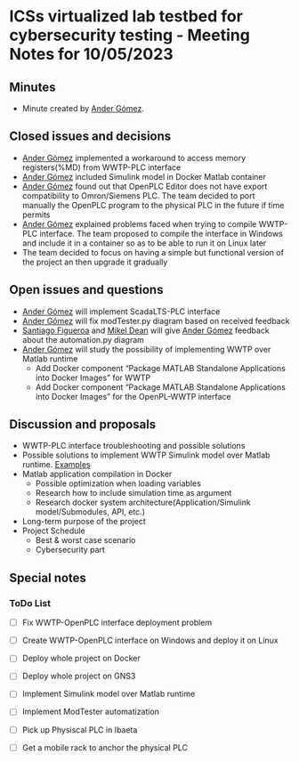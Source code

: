 # ICSs virtualized lab testbed for cybersecurity testing - Meeting Notes for 10/05/2023

## Minutes
- Minute created by [Ander Gómez](https://github.com/gomezander).

## Closed issues and decisions
- [Ander Gómez](https://github.com/gomezander) implemented a workaround to access memory registers(%MD) from WWTP-PLC interface
- [Ander Gómez](https://github.com/gomezander) included Simulink model in Docker Matlab container
- [Ander Gómez](https://github.com/gomezander) found out that OpenPLC Editor does  not have export compatibility to Omron/Siemens PLC. The team decided to port manually the OpenPLC program to the physical PLC in the future if time permits
- [Ander Gómez](https://github.com/gomezander) explained problems faced when trying to compile WWTP-PLC interface. The team proposed to compile the interface in Windows and include it in a container so as to be able to run it on Linux later
- The team decided to focus on having a simple but functional version of the project an then upgrade it gradually

## Open issues and questions
- [Ander Gómez](https://github.com/gomezander) will implement ScadaLTS-PLC interface
- [Ander Gómez](https://github.com/gomezander) will fix modTester.py diagram based on received feedback
- [Santiago Figueroa](https://github.com/sfl0r3nz05) and [Mikel Dean](mdeanoses@ceit.es) will give [Ander Gómez](https://github.com/gomezander) feedback about the automation.py diagram
- [Ander Gómez](https://github.com/gomezander) will study the possibility of implementing WWTP over Matlab runtime
    - Add Docker component “Package MATLAB Standalone Applications into Docker Images” for WWTP
    - Add Docker component “Package MATLAB Standalone Applications into Docker Images” for the OpenPL-WWTP interface


## Discussion and proposals
- WWTP-PLC interface troubleshooting and possible solutions
- Possible solutions to implement WWTP Simulink model over Matlab runtime. [Examples](https://github.com/sfl0r3nz05/DepSimModStandAppDocker)
- Matlab application compilation in Docker
    - Possible optimization when loading variables
    - Research how to include simulation time as argument
    - Research docker system architecture(Application/Simulink model/Submodules, API, etc.)
- Long-term purpose of the project
- Project Schedule
  - Best & worst case scenario
  - Cybersecurity part

## Special notes

### ToDo List

- [ ] Fix WWTP-OpenPLC interface deployment problem
- [ ] Create WWTP-OpenPLC interface on Windows and deploy it on Linux
- [ ] Deploy whole project on Docker
- [ ] Deploy whole project on GNS3
- [ ] Implement Simulink model over Matlab runtime
- [ ] Implement ModTester automatization
- [ ] Pick up Physiscal PLC in Ibaeta
- [ ] Get a mobile rack to anchor the physical PLC



